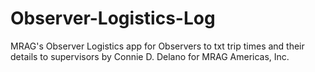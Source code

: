 # Observer-Logistics-Log
MRAG's Observer Logistics app for Observers to txt trip times and their details to supervisors
by Connie D. Delano
for MRAG Americas, Inc.
